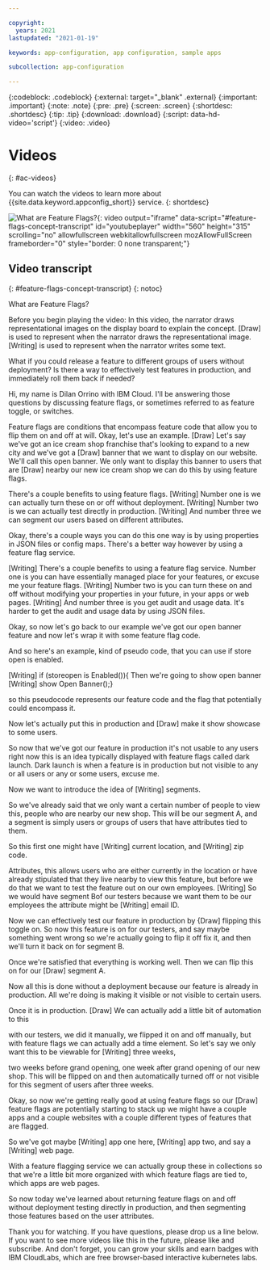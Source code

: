 ```yaml
---

copyright:
  years: 2021
lastupdated: "2021-01-19"

keywords: app-configuration, app configuration, sample apps

subcollection: app-configuration

---
```


{:codeblock: .codeblock}
{:external: target="_blank" .external}
{:important: .important}
{:note: .note}
{:pre: .pre}
{:screen: .screen}
{:shortdesc: .shortdesc}
{:tip: .tip}
{:download: .download}
{:script: data-hd-video='script'}
{:video: .video}

# Videos
{: #ac-videos}

You can watch the videos to learn more about {{site.data.keyword.appconfig_short}} service.
{: shortdesc}

![What are Feature Flags?](https://www.youtube.com/embed/AJa2B-twtG4){: video output="iframe" data-script="#feature-flags-concept-transcript" id="youtubeplayer" width="560" height="315" scrolling="no" allowfullscreen webkitallowfullscreen mozAllowFullScreen frameborder="0" style="border: 0 none transparent;"}

## Video transcript
{: #feature-flags-concept-transcript}
{: notoc}

What are Feature Flags?

Before you begin playing the video: In this video, the narrator draws representational images on the display board to explain the concept. [Draw] is used to represent when the narrator draws the representational image. [Writing] is used to represent when the narrator writes some text.

What if you could release a feature to different groups of users without deployment?
Is there a way to effectively test features in production, and immediately roll them back if needed?

Hi, my name is Dilan Orrino with IBM Cloud. I'll be answering those questions by discussing feature flags, or sometimes referred to as feature toggle, or switches. 

Feature flags are conditions that encompass feature code that allow you to flip them on and off at will. 
Okay, let's use an example. 
[Draw] Let's say we've got an ice cream shop franchise that's looking to expand to a new city and we've got a 
[Draw] banner that we want to display on our website. We'll call this open banner.
We only want to display this banner to users that are [Draw] nearby our new ice cream shop we can do this by using feature flags. 

There's a couple benefits to using feature flags. 
[Writing] Number one is we can actually turn these on or off without deployment.
[Writing] Number two is we can actually test directly in production.
[Writing] And number three we can segment our users based on different attributes.

Okay, there's a couple ways you can do this one way is by using properties in JSON files or config maps. There's a better way however by using a feature flag service. 

[Writing] There's a couple benefits to using a feature flag service. Number one is you can have essentially managed place for your features, or excuse me your feature flags. 
[Writing] Number two is you can turn these on and off  without modifying your properties in your future, in your apps or web pages. 
[Writing] And number three is you get audit and usage data. It's harder to get the audit and usage data by using JSON files.

Okay, so now let's go back to our example we've got our open banner feature and now let's wrap it with some feature flag code. 

And so here's an example, kind of pseudo code, that you can use if store open is enabled.

[Writing] if (storeopen is Enabled()){ 
Then we're going to show open banner    
[Writing] show Open Banner();} 

so this pseudocode represents our feature code and the flag that potentially could encompass it. 

Now let's actually put this in production and [Draw] make it show showcase to some users. 

So now that we've got our feature in production it's not usable to any users right now this is an idea typically displayed with feature flags called dark launch. Dark launch is when a feature is in production but not visible to any or all users or any or some users, excuse me.

Now we want to introduce the idea of [Writing] segments. 

So we've already said that we only want a certain number of people to view this, people who are nearby our new shop. This will be our segment A, and a segment is simply users or groups of users that have attributes tied to them. 

So this first one might have [Writing] current location, and [Writing] zip code.

Attributes, this allows users who are either currently in the location or have already stipulated that they live nearby to view this feature, but before we do that we want to test the feature out on our own employees. [Writing] So we would have segment Bof our testers because we want them to be our employees the attribute might be [Writing] email ID.

Now we can effectively test our feature in production by {Draw] flipping this toggle on. So now this feature is on for our testers, and say maybe something went wrong so we're actually going to flip it off fix it, and then we'll turn it back on for segment B.

Once we're satisfied that everything is working well. Then we can flip this on for our [Draw] segment A.

Now all this is done without a deployment because our feature is already in production. All we're doing is making it visible or not visible to certain users.

Once it is in production. [Draw] We can actually add a little bit of automation to this 

with our testers, we did it manually, we flipped it on and off manually, but with feature flags we can actually add a time element. So let's say we only want this to be viewable for [Writing] three weeks, 

two weeks before grand opening, one week after grand opening of our new shop. This will be flipped on and then automatically turned off or not visible for this segment of users after three weeks. 

Okay, so now we're getting really good at using feature flags so our [Draw] feature flags are potentially starting to stack up we might have a couple apps and a couple websites with a couple different types of features that are flagged. 

So we've got maybe [Writing] app one here, [Writing] app two, and say a [Writing] web page.

With a feature flagging service we can actually group these in collections so that we're a little bit more organized with which feature flags are tied to, which apps are web pages. 

So now today we've learned about returning feature flags on and off without deployment testing directly in production, and then segmenting those features based on the user attributes. 

Thank you for watching. If you have questions, please drop us a line below. If you want to see more videos like this in the future, please like and subscribe. And don't forget, you can grow your skills and earn badges with IBM CloudLabs, which are free browser-based interactive kubernetes labs. 
